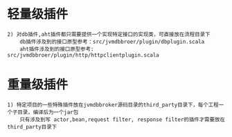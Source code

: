 # 轻量级插件

	
    2) 对db插件,aht插件都只需要提供一个实现特定接口的实现类，可直接放在流程目录下
        db插件涉及到的接口原型参考：src/jvmdbbroer/plugin/dbplugin.scala
        aht插件涉及到的接口原型参考: src/jvmdbbroer/plugin/http/httpclientplugin.scala

# 重量级插件

    1) 特定项目的一些特殊插件放在jvmdbbroker源码目录的third_party目录下，每个工程一个子目录，编译后为一个jar包
        只有涉及到写 actor,bean,request filter, response filter的插件才需要放在third_party目录下

